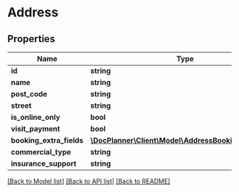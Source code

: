 # Address

## Properties
Name | Type | Description | Notes
------------ | ------------- | ------------- | -------------
**id** | **string** |  | [optional] 
**name** | **string** |  | [optional] 
**post_code** | **string** |  | [optional] 
**street** | **string** |  | [optional] 
**is_online_only** | **bool** |  | [optional] 
**visit_payment** | **bool** |  | [optional] 
**booking_extra_fields** | [**\DocPlanner\Client\Model\AddressBookingExtraFields**](AddressBookingExtraFields.md) |  | [optional] 
**commercial_type** | **string** |  | [optional] 
**insurance_support** | **string** |  | [optional] 

[[Back to Model list]](../../README.md#documentation-for-models) [[Back to API list]](../../README.md#documentation-for-api-endpoints) [[Back to README]](../../README.md)


